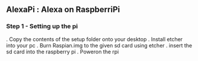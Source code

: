 ## AlexaPi : Alexa on RaspberriPi

### Step 1 - Setting up the pi

 . Copy the contents of the setup folder onto your desktop
 . Install etcher into your pc
 . Burn Raspian.img to the given sd card using etcher
 . insert the sd card into the raspberry pi
 . Poweron the rpi


